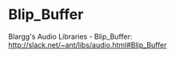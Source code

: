 # Blip_Buffer
Blargg's Audio Libraries - Blip_Buffer: http://slack.net/~ant/libs/audio.html#Blip_Buffer
